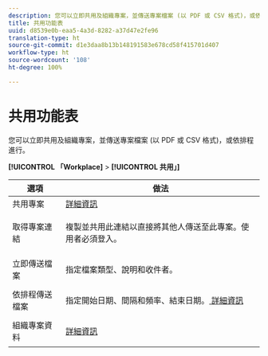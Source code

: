 ```yaml
---
description: 您可以立即共用及組織專案，並傳送專案檔案 (以 PDF 或 CSV 格式)，或依排程進行。
title: 共用功能表
uuid: d8539e0b-eaa5-4a3d-8282-a37d47e2fe96
translation-type: ht
source-git-commit: d1e3daa8b13b148191583e678cd58f415701d407
workflow-type: ht
source-wordcount: '108'
ht-degree: 100%

---
```



# 共用功能表

您可以立即共用及組織專案，並傳送專案檔案 (以 PDF 或 CSV 格式)，或依排程進行。

**[!UICONTROL 「Workplace]** > **[!UICONTROL 共用」]**

<table id="table_5104A6D817E94A268BBDD47C5C8BB26E"> 
 <thead> 
  <tr> 
   <th colname="col1" class="entry"> 選項 </th> 
   <th colname="col2" class="entry"> 做法 </th> 
  </tr>
 </thead>
 <tbody> 
  <tr> 
   <td colname="col1"> 共用專案 </td> 
   <td colname="col2"><a href="/help/analyze/analysis-workspace/curate-share/share-projects.md"  > 詳細資訊</a> </td> 
  </tr> 
  <tr> 
   <td colname="col1"> 取得專案連結 </td> 
   <td colname="col2"> <p>複製並共用此連結以直接將其他人傳送至此專案。使用者必須登入。 </p> </td> 
  </tr> 
  <tr> 
   <td colname="col1"> 立即傳送檔案 </td> 
   <td colname="col2"> <p>指定檔案類型、說明和收件者。 </p> </td> 
  </tr> 
  <tr> 
   <td colname="col1"> 依排程傳送檔案 </td> 
   <td colname="col2"> <p>指定開始日期、間隔和頻率、結束日期。<a href="/help/analyze/analysis-workspace/curate-share/schedule-projects.md"  > 詳細資訊</a> </p> </td> 
  </tr> 
  <tr> 
   <td colname="col1"> 組織專案資料 </td> 
   <td colname="col2"> <p><a href="/help/analyze/analysis-workspace/curate-share/curate.md"  > 詳細資訊</a> </p> </td> 
  </tr> 
 </tbody> 
</table>

